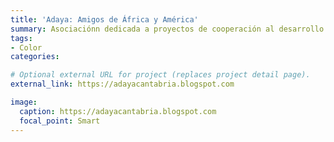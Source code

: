 ```yaml
---
title: 'Adaya: Amigos de África y América'
summary: Asociaciónn dedicada a proyectos de cooperación al desarrollo y sensibilización social. 
tags:
- Color
categories: 

# Optional external URL for project (replaces project detail page).
external_link: https://adayacantabria.blogspot.com

image:
  caption: https://adayacantabria.blogspot.com
  focal_point: Smart
---
```

